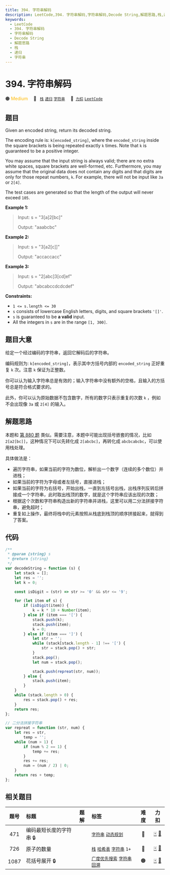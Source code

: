 ```yaml
---
title: 394. 字符串解码
description: LeetCode,394. 字符串解码,字符串解码,Decode String,解题思路,栈,递归,字符串
keywords:
  - LeetCode
  - 394. 字符串解码
  - 字符串解码
  - Decode String
  - 解题思路
  - 栈
  - 递归
  - 字符串
---
```


# 394. 字符串解码

🟠 <font color=#ffb800>Medium</font>&emsp; 🔖&ensp; [`栈`](/tag/stack.md) [`递归`](/tag/recursion.md) [`字符串`](/tag/string.md)&emsp; 🔗&ensp;[`力扣`](https://leetcode.cn/problems/decode-string) [`LeetCode`](https://leetcode.com/problems/decode-string)

## 题目

Given an encoded string, return its decoded string.

The encoding rule is: `k[encoded_string]`, where the `encoded_string` inside
the square brackets is being repeated exactly `k` times. Note that `k` is
guaranteed to be a positive integer.

You may assume that the input string is always valid; there are no extra white
spaces, square brackets are well-formed, etc. Furthermore, you may assume that
the original data does not contain any digits and that digits are only for
those repeat numbers, `k`. For example, there will not be input like `3a` or
`2[4]`.

The test cases are generated so that the length of the output will never
exceed `105`.

**Example 1:**

> Input: s = "3[a]2[bc]"
>
> Output: "aaabcbc"

**Example 2:**

> Input: s = "3[a2[c]]"
>
> Output: "accaccacc"

**Example 3:**

> Input: s = "2[abc]3[cd]ef"
>
> Output: "abcabccdcdcdef"

**Constraints:**

- `1 <= s.length <= 30`
- `s` consists of lowercase English letters, digits, and square brackets `'[]'`.
- `s` is guaranteed to be **a valid** input.
- All the integers in `s` are in the range `[1, 300]`.

## 题目大意

给定一个经过编码的字符串，返回它解码后的字符串。

编码规则为: `k[encoded_string]`，表示其中方括号内部的 `encoded_string` 正好重复 `k` 次。注意 `k` 保证为正整数。

你可以认为输入字符串总是有效的；输入字符串中没有额外的空格，且输入的方括号总是符合格式要求的。

此外，你可以认为原始数据不包含数字，所有的数字只表示重复的次数 `k` ，例如不会出现像 `3a` 或 `2[4]` 的输入。

## 解题思路

本题和 [第 880 题](./0880.md) 类似。需要注意，本题中可能出现括号嵌套的情况，比如 `2[a2[bc]]`，这种情况下可以先转化成 `2[abcbc]`，再转化成 `abcbcabcbc`，可以使用栈处理。

具体做法是：

- 遍历字符串，如果当前的字符为数位，解析出一个数字（连续的多个数位）并进栈；
- 如果当前的字符为字母或者左括号，直接进栈；
- 如果当前的字符为右括号，开始出栈，一直到左括号出栈，出栈序列反转后拼接成一个字符串，此时取出栈顶的数字，就是这个字符串应该出现的次数；
- 根据这个次数和字符串构造出新的字符串并进栈，这里可以用二分法拼接字符串，避免超时；
- 重复如上操作，最终将栈中的元素按照从栈底到栈顶的顺序拼接起来，就得到了答案。

## 代码

```javascript
/**
 * @param {string} s
 * @return {string}
 */
var decodeString = function (s) {
	let stack = [];
	let res = '';
	let k = 0;

	const isDigit = (str) => str >= '0' && str <= '9';

	for (let item of s) {
		if (isDigit(item)) {
			k = k * 10 + Number(item);
		} else if (item === '[') {
			stack.push(k);
			stack.push(item);
			k = 0;
		} else if (item === ']') {
			let str = '';
			while (stack[stack.length - 1] !== '[') {
				str = stack.pop() + str;
			}
			stack.pop();
			let num = stack.pop();

			stack.push(repreat(str, num));
		} else {
			stack.push(item);
		}
	}
	while (stack.length > 0) {
		res = stack.pop() + res;
	}
	return res;
};

// 二分法拼接字符串
var repreat = function (str, num) {
	let res = str,
		temp = '';
	while (num > 1) {
		if (num % 2 == 1) {
			temp += res;
		}
		res += res;
		num = (num / 2) | 0;
	}
	return res + temp;
};
```

## 相关题目

<!-- prettier-ignore -->
| 题号 | 标题 | 题解 | 标签 | 难度 | 力扣 |
| :------: | :------ | :------: | :------ | :------: | :------: |
| 471 | 编码最短长度的字符串 🔒 |  |  [`字符串`](/tag/string.md) [`动态规划`](/tag/dynamic-programming.md) | 🔴 | [🀄️](https://leetcode.cn/problems/encode-string-with-shortest-length) [🔗](https://leetcode.com/problems/encode-string-with-shortest-length) |
| 726 | 原子的数量 |  |  [`栈`](/tag/stack.md) [`哈希表`](/tag/hash-table.md) [`字符串`](/tag/string.md) `1+` | 🔴 | [🀄️](https://leetcode.cn/problems/number-of-atoms) [🔗](https://leetcode.com/problems/number-of-atoms) |
| 1087 | 花括号展开 🔒 |  |  [`广度优先搜索`](/tag/breadth-first-search.md) [`字符串`](/tag/string.md) [`回溯`](/tag/backtracking.md) | 🟠 | [🀄️](https://leetcode.cn/problems/brace-expansion) [🔗](https://leetcode.com/problems/brace-expansion) |